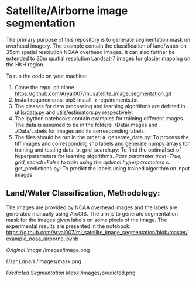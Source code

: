 # Satellite/Airborne image segmentation 

The primary purpose of this repository is to generate segmentation mask on overhead imagery. The example contain the classification of land/water on 35cm spatial resolution NOAA overhead images. It can also further be extended to 30m spatial resolution Landsat-7 images for glacier mapping on the HKH region.

To run the code on your machine:

1. Clone the repo: git clone https://github.com/Aryal007/ml_satellite_image_segmentation.git
2. Install requirements: pip3 install -r requirements.txt
3. The classes for data processing and learning algorithms are defined in utils/data.py and utils/estimators.py respectively. 
4. The ipython notebooks contain examples for training different images. The data is assumed to be in the folders ./Data/Images and ./Data/Labels for images and its corresponding labels.
5. The files should be run in the order:
    a. generate_data.py: To process the tiff images and corresponding shp labels and generate numpy arrays for training and testing data.
    b. grid_search.py: To find the optimal set of hyperparameters for learning algorithms. _Pass parameter train=True, grid_search=False to train using the optimal hyperparameters_
    c. get_predictions.py: To predict the labels using trained algorithm on input images.

## Land/Water Classification, Methodology: 

The images are provided by NOAA overhead images and the labels are generated manually using ArcGIS. The aim is to generate segmentation mask for the images given labels on some pixels of the image. The experimental results are presented in the notebook: https://github.com/Aryal007/ml_satellite_image_segmentation/blob/master/example_noaa_airborne.ipynb

_Original Image_
/images/image.png

_User Labels_
/images/mask.png

_Predicted Segmentation Mask_
/images/predicted.png
